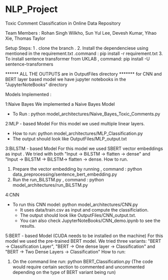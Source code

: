 # NLP_Project

Toxic Comment Classification in Online Data Repository

Team Members : Rohan Singh Wilkho, Sun Yul Lee, Devesh Kumar, Yihao Xie, Thomas Taylor






Setup Steps:
1 . clone the branch .
2. Install the dependenciese using mentioned in the requirement.txt .command : pip install -r requirement.txt
3. To install sentence transformer from UKLAB , command: pip install -U sentence-transformers



****** ALL THE OUTPUTS are in OutputFiles directory 
******* for CNN and BERT layer based model we have jupyter notebooks in the "JupyterNoteBooks" directory


Models Implemented :

1:Naive Bayes 
  We implemented a Naive Bayes Model
  - To Run : python model_architectures/Naive_Bayes_Toxic_Comments.py 

2:MLP - based Model
  For this model we used multiple linear layers.
  - How to run: python model_architectures/MLP_Classification.py
  - The output should look like OutputFiles/MLP_output.txt
  
3:BiLSTM - based Model
  For this model we used SBERT vector embeddings as input . We tried with both "Input -> BiLSTM -> flatten -> dense"  and "Input -> BiLSTM -> BiLSTM-> flatten ->     dense.
  How to run.
  1) Prepare the vector embedding by running , command : python data_preprocessing/sentence_bert_embedding.py
  2) Run the run_BiLSTM.py , command : python model_architectures/run_BiLSTM.py

4:CNN
  - To run this CNN model: python model_architectures/CNN.py <br />
    - It uses data/train.csv as input and compute the classificiation. <br />
    - The output should look like OutputFiles/CNN_output.txt. <br />
    - You can also check JupyterNoteBooks/CNN_demo.ipynb to see the results.
  
5:BERT - based Model (CUDA needs to be installed on the machine)
  For this model we used the pre-trained BERT model. We tried three variants: "BERT -> Classification Layer", "BERT -> One dense layer -> Classification" and "BERT -> Two Dense Layers -> Classification"
  How to run:
  1) On the command line run: python BERT_Classification.py (The code would require certain section to commented and uncommented depending on the type of BERT variant being run)

